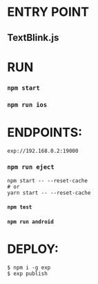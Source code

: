 # ENTRY POINT
## TextBlink.js

# RUN

### `npm start`

### `npm run ios`

# ENDPOINTS:
```
exp://192.168.0.2:19000
```

### `npm run eject`

```
npm start -- --reset-cache
# or
yarn start -- --reset-cache
```

#### `npm test`

#### `npm run android`

# DEPLOY:

```
$ npm i -g exp
$ exp publish
```
